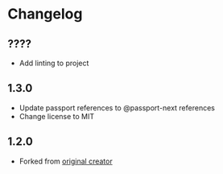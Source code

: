 # Changelog

## ????

- Add linting to project

## 1.3.0

- Update passport references to @passport-next references
- Change license to MIT

## 1.2.0

- Forked from [original creator](https://github.com/shake-apps/passport-mocked)
